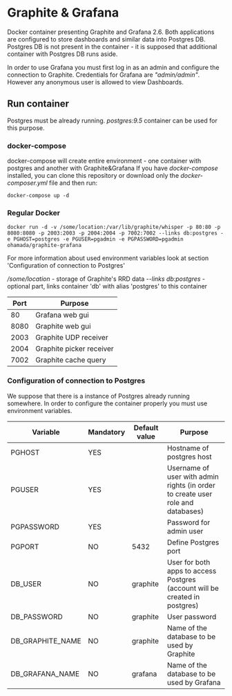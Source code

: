 # Graphite & Grafana

Docker container presenting Graphite and Grafana 2.6. Both applications are configured to store dashboards and similar data into Postgres DB. Postgres DB is not present in the container - it is supposed that additional container with Postgres DB runs aside.

In order to use Grafana you must first log in as an admin and configure the connection to Graphite. Credentials for Grafana are *"admin/admin"*. However any anonymous user is allowed to view Dashboards.

## Run container

Postgres must be already running. *postgres:9.5* container can be used for this purpose.

### docker-compose
docker-compose will create entire environment - one container with postgres and another with Graphite&Grafana
If you have *docker-compose* installed, you can clone this repository or download only the *docker-composer.yml* file and then run:

```
docker-compose up -d
```

### Regular Docker

```
docker run -d -v /some/location:/var/lib/graphite/whisper -p 80:80 -p 8080:8080 -p 2003:2003 -p 2004:2004 -p 7002:7002 --links db:postgres -e PGHOST=postgres -e PGUSER=pgadmin -e PGPASSWORD=pgadmin ohamada/graphite-grafana
```

For more information about used environment variables look at section 'Configuration of connection to Postgres'

*/some/location* - storage of Graphite's RRD data
*--links db:postgres* - optional part, links container 'db' with alias 'postgres' to this container

| Port | Purpose |
| ---- | ------- |
| 80 | Grafana web gui |
| 8080 | Graphite web gui |
| 2003 | Graphite UDP receiver |
| 2004 | Graphite picker receiver |
| 7002 | Graphite cache query |

### Configuration of connection to Postgres
We suppose that there is a instance of Postgres already running somewhere. In order to configure the container properly you must use environment variables.

| Variable | Mandatory | Default value | Purpose |
| -------- | --------- | ------------- | ------- |
| PGHOST   |  YES      | | Hostname of postgres host |
| PGUSER   |  YES | | Username of user with admin rights (in order to create user role and databases) |
| PGPASSWORD | YES | | Password for admin user |
| PGPORT | NO | 5432 | Define Postgres port |
| DB_USER | NO | graphite | User for both apps to access Postgres (account will be created in postgres) |
| DB_PASSWORD | NO | graphite | User password |
| DB_GRAPHITE_NAME | NO | graphite | Name of the database to be used by Graphite |
| DB_GRAFANA_NAME | NO | grafana | Name of the database to be used by Grafana | 
